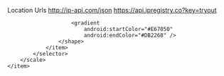 Location Urls
http://ip-api.com/json
https://api.ipregistry.co?key=tryout

<ProgressBar
    android:id="@+id/splashProgressBar"
    style="@style/Widget.AppCompat.ProgressBar.Horizontal"
    android:layout_width="@dimen/_155sdp"
    android:layout_height="@dimen/_8sdp"
    android:progressDrawable="@drawable/progress_drawable_splash" />


<?xml version="1.0" encoding="utf-8"?>
<layer-list xmlns:android="http://schemas.android.com/apk/res/android">
    <item android:id="@android:id/background"
        android:gravity="center_vertical|fill_horizontal">
        <shape android:shape="rectangle">
            <corners android:radius="20dp"/>
            <solid android:color="@color/splash_color" />
        </shape>
    </item>
    <item android:id="@android:id/progress"
        android:gravity="center_vertical|fill_horizontal">
        <scale android:scaleWidth="100%">
            <selector>
                <item android:state_enabled="false"
                    android:drawable="@color/splash_color" />
                <item>
                    <shape android:shape="rectangle">
                        <corners android:radius="20dp"/>

                        <gradient
                            android:startColor="#E67050"
                            android:endColor="#DB2268" />
                    </shape>
                </item>
            </selector>
        </scale>
    </item>
</layer-list>
